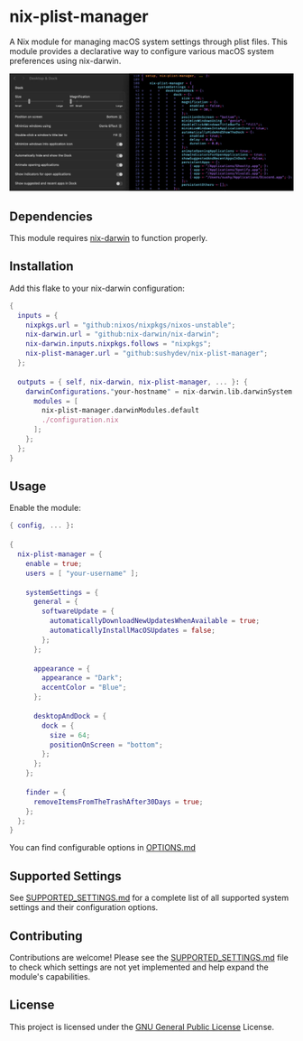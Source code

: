 # nix-plist-manager

A Nix module for managing macOS system settings through plist files. This module provides a declarative way to configure various macOS system preferences using nix-darwin.

![System Settings compared to nix-plist-manager](nix-plist-manager.webp)

## Dependencies

This module requires [nix-darwin](https://github.com/nix-darwin/nix-darwin) to function properly.

## Installation

Add this flake to your nix-darwin configuration:

```nix
{
  inputs = {
    nixpkgs.url = "github:nixos/nixpkgs/nixos-unstable";
    nix-darwin.url = "github:nix-darwin/nix-darwin";
    nix-darwin.inputs.nixpkgs.follows = "nixpkgs";
    nix-plist-manager.url = "github:sushydev/nix-plist-manager";
  };

  outputs = { self, nix-darwin, nix-plist-manager, ... }: {
    darwinConfigurations."your-hostname" = nix-darwin.lib.darwinSystem {
      modules = [
        nix-plist-manager.darwinModules.default
        ./configuration.nix
      ];
    };
  };
}
```

## Usage

Enable the module:


```nix
{ config, ... }:

{
  nix-plist-manager = {
    enable = true;
    users = [ "your-username" ];

    systemSettings = {
      general = {
        softwareUpdate = {
          automaticallyDownloadNewUpdatesWhenAvailable = true;
          automaticallyInstallMacOSUpdates = false;
        };
      };

      appearance = {
        appearance = "Dark";
        accentColor = "Blue";
      };

      desktopAndDock = {
        dock = {
          size = 64;
          positionOnScreen = "bottom";
        };
      };
    };

    finder = {
      removeItemsFromTheTrashAfter30Days = true;
    };
  };
}
```

You can find configurable options in [OPTIONS.md](OPTIONS.md)

## Supported Settings

See [SUPPORTED_SETTINGS.md](SUPPORTED_SETTINGS.md) for a complete list of all supported system settings and their configuration options.

## Contributing

Contributions are welcome! Please see the [SUPPORTED_SETTINGS.md](SUPPORTED_SETTINGS.md) file to check which settings are not yet implemented and help expand the module's capabilities.

## License

This project is licensed under the [GNU General Public License](LICENSE.md) License.
